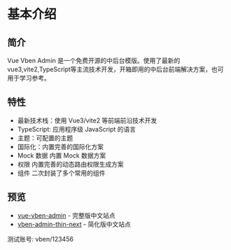 # 基本介绍

## 简介

Vue Vben Admin 是一个免费开源的中后台模版。使用了最新的vue3,vite2,TypeScript等主流技术开发，开箱即用的中后台前端解决方案，也可用于学习参考。

## 特性

* 最新技术栈：使用 Vue3/vite2 等前端前沿技术开发
* TypeScript: 应用程序级 JavaScript 的语言
* 主题：可配置的主题
* 国际化：内置完善的国际化方案
* Mock 数据 内置 Mock 数据方案
* 权限 内置完善的动态路由权限生成方案
* 组件 二次封装了多个常用的组件

## 预览

* [vue-vben-admin](https://vvbin.cn/next/#/login?redirect=/dashboard) - 完整版中文站点
* [vben-admin-thin-next](https://vvbin.cn/thin/next/#/login?redirect=/dashboard) - 简化版中文站点

测试账号: vben/123456

